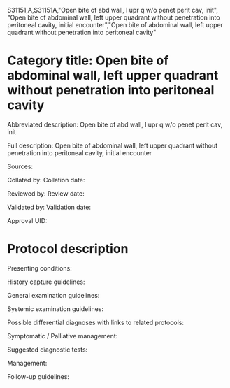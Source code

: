 S31151,A,S31151A,"Open bite of abd wall, l upr q w/o penet perit cav, init", "Open bite of abdominal wall, left upper quadrant without penetration into peritoneal cavity, initial encounter","Open bite of abdominal wall, left upper quadrant without penetration into peritoneal cavity"
# Category title: Open bite of abdominal wall, left upper quadrant without penetration into peritoneal cavity

Abbreviated description: Open bite of abd wall, l upr q w/o penet perit cav, init

Full description: Open bite of abdominal wall, left upper quadrant without penetration into peritoneal cavity, initial encounter

Sources:

Collated by:
Collation date:

Reviewed by:
Review date:

Validated by:
Validation date:

Approval UID:

# Protocol description

Presenting conditions:

History capture guidelines:

General examination guidelines:

Systemic examination guidelines:

Possible differential diagnoses with links to related protocols:

Symptomatic / Palliative management:

Suggested diagnostic tests:

Management:

Follow-up guidelines:
